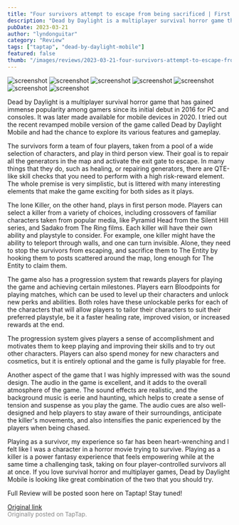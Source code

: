 ```yaml
---
title: "Four survivors attempt to escape from being sacrificed | First Impressions - Dead by Daylight Mobile"
description: "Dead by Daylight is a multiplayer survival horror game that has gained immense popularity among gamers since its initial debut in 2016 for PC and consoles. It was later made available for mobile devices in 2020. I tried out the recent revamped mobile version of the game called Dead by Daylight Mobile and had the chance to explore its various features and gameplay."
pubDate: 2023-03-21
author: "lyndonguitar"
category: "Review"
tags: ["taptap", "dead-by-daylight-mobile"]
featured: false
thumb: "/images/reviews/2023-03-21-four-survivors-attempt-to-escape-from-being-sacrificed--first-impressions---dead-by-dayli-0.avif"
---
```


<div class="gallery">
  <img src="/images/reviews/2023-03-21-four-survivors-attempt-to-escape-from-being-sacrificed--first-impressions---dead-by-dayli-0.avif" alt="screenshot" />
  <img src="/images/reviews/2023-03-21-four-survivors-attempt-to-escape-from-being-sacrificed--first-impressions---dead-by-dayli-1.avif" alt="screenshot" />
  <img src="/images/reviews/2023-03-21-four-survivors-attempt-to-escape-from-being-sacrificed--first-impressions---dead-by-dayli-2.avif" alt="screenshot" />
  <img src="/images/reviews/2023-03-21-four-survivors-attempt-to-escape-from-being-sacrificed--first-impressions---dead-by-dayli-3.avif" alt="screenshot" />
  <img src="/images/reviews/2023-03-21-four-survivors-attempt-to-escape-from-being-sacrificed--first-impressions---dead-by-dayli-4.avif" alt="screenshot" />
  <img src="/images/reviews/2023-03-21-four-survivors-attempt-to-escape-from-being-sacrificed--first-impressions---dead-by-dayli-5.avif" alt="screenshot" />
  <img src="/images/reviews/2023-03-21-four-survivors-attempt-to-escape-from-being-sacrificed--first-impressions---dead-by-dayli-6.avif" alt="screenshot" />
</div>

Dead by Daylight is a multiplayer survival horror game that has gained immense popularity among gamers since its initial debut in 2016 for PC and consoles. It was later made available for mobile devices in 2020. I tried out the recent revamped mobile version of the game called Dead by Daylight Mobile and had the chance to explore its various features and gameplay.

The survivors form a team of four players, taken from a pool of a wide selection of characters, and play in third person view. Their goal is to repair all the generators in the map and activate the exit gate to escape. In many things that they do, such as healing, or repairing generators, there are QTE-like skill checks that you need to perform with a high risk-reward element. The whole premise is very simplistic, but is littered with many interesting elements that make the game exciting for both sides as it plays.

The lone Killer, on the other hand, plays in first person mode. Players can select a killer from a variety of choices, including crossovers of familiar characters taken from popular media, like Pyramid Head from the Silent Hill series, and Sadako from The Ring films. Each killer will have their own ability and playstyle to consider. For example, one killer might have the ability to teleport through walls, and one can turn invisible. Alone, they need to stop the survivors from escaping, and sacrifice them to The Entity by hooking them to posts scattered around the map, long enough for The Entity to claim them.

The game also has a progression system that rewards players for playing the game and achieving certain milestones. Players earn Bloodpoints for playing matches, which can be used to level up their characters and unlock new perks and abilities.  Both roles have these unlockable perks for each of the characters that will allow players to tailor their characters to suit their preferred playstyle, be it a faster healing rate, improved vision, or increased rewards at the end.

The progression system gives players a sense of accomplishment and motivates them to keep playing and improving their skills and to try out other characters. Players can also spend money for new characters and cosmetics, but it is entirely optional and the game is fully playable for free.

Another aspect of the game that I was highly impressed with was the sound design. The audio in the game is excellent, and it adds to the overall atmosphere of the game. The sound effects are realistic, and the background music is eerie and haunting, which helps to create a sense of tension and suspense as you play the game. The audio cues are also well-designed and help players to stay aware of their surroundings, anticipate the killer's movements, and also intensifies the panic experienced by the players when being chased.

Playing as a survivor, my experience so far has been heart-wrenching and I felt like I was a character in a horror movie trying to survive. Playing as a killer is a power fantasy experience that feels empowering while at the same time a challenging task, taking on four player-controlled survivors all at once. If you love survival horror and multiplayer games, Dead by Daylight Mobile is looking like great combination of the two that you should try.

Full Review will be posted soon here on Taptap! Stay tuned!

[Original link](https://www.taptap.io/post/4860201)<br><span style="font-size: 0.95em; color: #888;">Originally posted on TapTap.</span>
